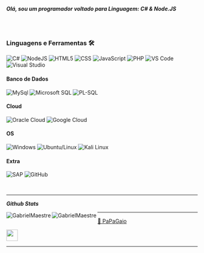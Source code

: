 ***Olá, sou um programador voltado para Linguagem: C# & Node.JS***

<br><br>

### Linguagens e Ferramentas 🛠 

![C#](https://img.shields.io/badge/C%23-239120?style=flat-square&logo=c-sharp&logoColor=ffffff)
![NodeJS](https://img.shields.io/badge/-Nodejs-339933?style=flat-square&logo=Node.js&logoColor=ffffff)
![HTML5](https://img.shields.io/badge/-HTML5-%23E44D27?style=flat-square&logo=html5&logoColor=ffffff)
![CSS](https://img.shields.io/badge/-CSS3-%231572B6?style=flat-square&logo=css3)
![JavaScript](https://img.shields.io/badge/-JavaScript-%23F7DF1C?style=flat-square&logo=javascript&logoColor=000000&labelColor=%23F7DF1C&color=%23FFCE5A)
![PHP](https://img.shields.io/badge/-PHP-%23000D27?style=flat-square&logo=php&logoColor=ffffff)
![VS Code](http://img.shields.io/badge/-VS%20Code-007ACC?style=flat-square&logo=visual-studio-code&logoColor=ffffff)
![Visual Studio](http://img.shields.io/badge/-Visual%20Studio-892CA0?style=flat-square&logo=visual-studio-code&logoColor=ffffff)

#### Banco de Dados

![MySql](https://img.shields.io/badge/MySQL-326DE6?style=for-the-badge&logo=mysql&logoColor=white)
![Microsoft SQL](https://img.shields.io/badge/-Sql%20Server-CC2927?style=flat-square&logo=microsoft-sql-server&logoColor=ffffff)
![PL-SQL](https://img.shields.io/badge/PLSQL-CA2136?style=for-the-badge&logo=oracle&logoColor=white)

#### Cloud

![Oracle Cloud](https://img.shields.io/badge/Oracle_Cloud-C74634?style=for-the-badge&logo=oracle&logoColor=white)
![Google Cloud](https://img.shields.io/badge/Google_Cloud-4285F4?style=for-the-badge&logo=google-cloud&logoColor=white)

#### OS

![Windows](http://img.shields.io/badge/-Windows-0078D6?style=flat-square&logo=windows&logoColor=ffffff)
![Ubuntu/Linux](https://img.shields.io/badge/Ubuntu-E34F26?style=for-the-badge&logo=ubuntu&logoColor=white)
![Kali Linux](https://img.shields.io/badge/Kali%20Linux-000000?style=for-the-badge&logo=kali-linux&logoColor=white)
#### Extra

![SAP](https://img.shields.io/badge/SAP-0FAAFF?style=for-the-badge&logo=sap&logoColor=white)
![GitHub](https://img.shields.io/badge/-GitHub-181717?style=flat-square&logo=github)


<br/>

---


***Github Stats***
<p><img align="left" src="https://github-readme-stats.vercel.app/api?username=GabrielMaestre&show_icons=true&theme=radical" alt="GabrielMaestre" /></p>
<p><img align="left" src="https://github-readme-stats.vercel.app/api/top-langs/?username=GabrielMaestre&layout=compact&theme=radical" alt="GabrielMaestre" /></p>


<hr>

[🦜 PaPaGaio](https://cultofthepartyparrot.com)

<div>
	<img src="https://cultofthepartyparrot.com/parrots/hd/laptop_parrot.gif" width="30" height="30"/>
</div>

-----
